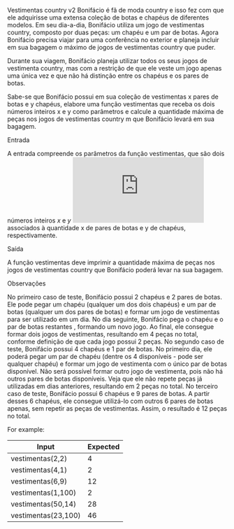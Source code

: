 Vestimentas country v2
Bonifácio é fã de moda country e isso fez com que ele adquirisse uma extensa coleção de botas e chapéus de diferentes modelos. Em seu dia-a-dia, Bonifácio utiliza um jogo de vestimentas country, composto por duas peças: um chapéu e um par de botas. Agora Bonifácio precisa viajar para uma conferência no exterior e planeja incluir em sua bagagem o máximo de jogos de vestimentas country que puder.

Durante sua viagem, Bonifácio planeja utilizar todos os seus jogos de vestimenta country, mas com a restrição de que ele veste um jogo apenas uma única vez e que não há distinção entre os chapéus e os pares de botas.

Sabe-se que Bonifácio possui em sua coleção de vestimentas x  pares de botas e y chapéus, elabore uma função vestimentas que receba os dois números inteiros x e y como parâmetros e calcule a quantidade máxima de peças nos jogos de vestimentas country m que Bonifácio levará em sua bagagem.

Entrada

A entrada compreende os parâmetros da função vestimentas, que são dois números inteiros _x_ e _y_  ![equation](http://www.sciweavers.org/tex2img.php?eq=%281%20%5Cleq%20x%20%5Cleq%2010%5E%7B2%7D%2C%201%20%5Cleq%20y%20%5Cleq10%5E%7B2%7D%20%29&bc=White&fc=Black&im=jpg&fs=12&ff=arev&edit=) associados à quantidade x de pares de botas e y de chapéus, respectivamente.

Saída

A função vestimentas deve imprimir a quantidade máxima de peças nos jogos de vestimentas country que Bonifácio poderá levar na sua bagagem.

Observações

No primeiro caso de teste, Bonifácio possui 2 chapéus e 2  pares de botas. Ele pode pegar um chapéu (qualquer um dos dois chapéus) e um par de botas (qualquer um dos pares de botas) e formar um jogo de vestimentas para ser utilizado em um dia. No dia seguinte, Bonifácio pega o chapéu e o par de botas restantes , formando um novo jogo. Ao final, ele consegue formar dois jogos de vestimentas, resultando em 4 peças no total, conforme definição de que cada jogo possui 2 peças.
No segundo caso de teste, Bonifácio possui 4 chapéus e 1 par de botas. No primeiro dia, ele poderá pegar um par de chapéu (dentre os 4 disponíveis - pode ser qualquer chapéu) e formar um jogo de vestimenta com o único par de botas disponível. Não será possível formar outro jogo de vestimenta, pois não há outros pares de botas disponíveis. Veja que ele não repete peças já utilizadas em dias anteriores, resultando em 2 peças no total.
No terceiro caso de teste, Bonifácio possui 6 chapéus e 9 pares de botas. A partir desses 6 chapéus, ele consegue utilizá-lo com outros 6 pares de botas apenas, sem repetir as peças de vestimentas. Assim, o resultado é 12 peças no total.

For example:

Input|Expected
-----|--------
vestimentas(2,2)|4
vestimentas(4,1)|2
vestimentas(6,9)|12
vestimentas(1,100)|2
vestimentas(50,14)|28
vestimentas(23,100)|46


